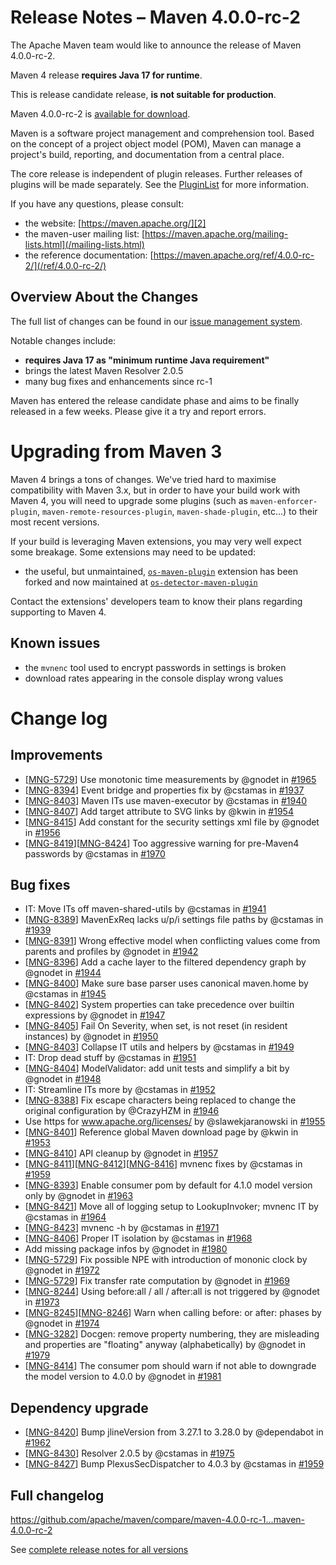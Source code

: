 <!--
Licensed to the Apache Software Foundation (ASF) under one
or more contributor license agreements.  See the NOTICE file
distributed with this work for additional information
regarding copyright ownership.  The ASF licenses this file
to you under the Apache License, Version 2.0 (the
"License"); you may not use this file except in compliance
with the License.  You may obtain a copy of the License at

http://www.apache.org/licenses/LICENSE-2.0

Unless required by applicable law or agreed to in writing,
software distributed under the License is distributed on an
"AS IS" BASIS, WITHOUT WARRANTIES OR CONDITIONS OF ANY
KIND, either express or implied.  See the License for the
specific language governing permissions and limitations
under the License.

NOTE: For help with the syntax of this file, see:
http://maven.apache.org/doxia/modules/index.html#Markdown
-->

# Release Notes &#x2013; Maven 4.0.0-rc-2

The Apache Maven team would like to announce the release of Maven 4.0.0-rc-2.

Maven 4 release **requires Java 17 for runtime**.

This is release candidate release, **is not suitable for production**.

Maven 4.0.0-rc-2 is [available for download][0].

Maven is a software project management and comprehension tool. Based on the concept of a project object model (POM), Maven can manage a project's build, reporting, and documentation from a central place.

The core release is independent of plugin releases. Further releases of plugins will be made separately. See the [PluginList][1] for more information.

If you have any questions, please consult:

- the website: [https://maven.apache.org/][2]
- the maven-user mailing list: [https://maven.apache.org/mailing-lists.html](/mailing-lists.html)
- the reference documentation: [https://maven.apache.org/ref/4.0.0-rc-2/](/ref/4.0.0-rc-2/)

## Overview About the Changes

The full list of changes can be found in our [issue management system][4].

Notable changes include:
* **requires Java 17 as "minimum runtime Java requirement"**
* brings the latest Maven Resolver 2.0.5
* many bug fixes and enhancements since rc-1

Maven has entered the release candidate phase and aims to be finally released in a few weeks.  Please give it a try and report errors.

# Upgrading from Maven 3

Maven 4 brings a tons of changes.  We've tried hard to maximise compatibility with Maven 3.x, but in order to have your build work with Maven 4, you will need to upgrade some plugins (such as `maven-enforcer-plugin`, `maven-remote-resources-plugin`, `maven-shade-plugin`, etc...) to their most recent versions.

If your build is leveraging Maven extensions, you may very well expect some breakage. Some extensions may need to be updated:
* the useful, but unmaintained, [`os-maven-plugin`](https://github.com/trustin/os-maven-plugin/) extension has been forked and now maintained at [`os-detector-maven-plugin`](https://github.com/tisonkun/os-detector)

Contact the extensions' developers team to know their plans regarding supporting to Maven 4.

## Known issues

* the `mvnenc` tool used to encrypt passwords in settings is broken
* download rates appearing in the console display wrong values

# Change log

## Improvements

* \[[MNG-5729](https://issues.apache.org/jira/browse/MNG-5729)\] Use monotonic time measurements by @gnodet in [#1965](https://github.com/apache/maven/pull/1965)
* \[[MNG-8394](https://issues.apache.org/jira/browse/MNG-8394)\] Event bridge and properties fix by @cstamas in [#1937](https://github.com/apache/maven/pull/1937)
* \[[MNG-8403](https://issues.apache.org/jira/browse/MNG-8403)\] Maven ITs use maven-executor by @cstamas in [#1940](https://github.com/apache/maven/pull/1940)
* \[[MNG-8407](https://issues.apache.org/jira/browse/MNG-8407)\] Add target attribute to SVG links by @kwin in [#1954](https://github.com/apache/maven/pull/1954)
* \[[MNG-8415](https://issues.apache.org/jira/browse/MNG-8415)\] Add constant for the security settings xml file by @gnodet in [#1956](https://github.com/apache/maven/pull/1956)
* \[[MNG-8419](https://issues.apache.org/jira/browse/MNG-8419)\]\[[MNG-8424](https://issues.apache.org/jira/browse/MNG-8424)\] Too aggressive warning for pre-Maven4 passwords by @cstamas in [#1970](https://github.com/apache/maven/pull/1970)

## Bug fixes

* IT: Move ITs off maven-shared-utils by @cstamas in [#1941](https://github.com/apache/maven/pull/1941)
* \[[MNG-8389](https://issues.apache.org/jira/browse/MNG-8389)\] MavenExReq lacks u/p/i settings file paths by @cstamas in [#1939](https://github.com/apache/maven/pull/1939)
* \[[MNG-8391](https://issues.apache.org/jira/browse/MNG-8391)\] Wrong effective model when conflicting values come from parents and profiles by @gnodet in [#1942](https://github.com/apache/maven/pull/1942)
* \[[MNG-8396](https://issues.apache.org/jira/browse/MNG-8396)\] Add a cache layer to the filtered dependency graph by @gnodet in [#1944](https://github.com/apache/maven/pull/1944)
* \[[MNG-8400](https://issues.apache.org/jira/browse/MNG-8400)\] Make sure base parser uses canonical maven.home by @cstamas in [#1945](https://github.com/apache/maven/pull/1945)
* \[[MNG-8402](https://issues.apache.org/jira/browse/MNG-8402)\] System properties can take precedence over builtin expressions by @gnodet in [#1947](https://github.com/apache/maven/pull/1947)
* \[[MNG-8405](https://issues.apache.org/jira/browse/MNG-8405)\] Fail On Severity, when set, is not reset (in resident instances) by @gnodet in [#1950](https://github.com/apache/maven/pull/1950)
* \[[MNG-8403](https://issues.apache.org/jira/browse/MNG-8403)\] Collapse IT utils and helpers by @cstamas in [#1949](https://github.com/apache/maven/pull/1949)
* IT: Drop dead stuff by @cstamas in [#1951](https://github.com/apache/maven/pull/1951)
* \[[MNG-8404](https://issues.apache.org/jira/browse/MNG-8404)\] ModelValidator: add unit tests and simplify a bit by @gnodet in [#1948](https://github.com/apache/maven/pull/1948)
* IT: Streamline ITs more by @cstamas in [#1952](https://github.com/apache/maven/pull/1952)
* \[[MNG-8388](https://issues.apache.org/jira/browse/MNG-8388)\] Fix escape characters being replaced to change the original configuration by @CrazyHZM in [#1946](https://github.com/apache/maven/pull/1946)
* Use https for www.apache.org/licenses/ by @slawekjaranowski in [#1955](https://github.com/apache/maven/pull/1955)
* \[[MNG-8401](https://issues.apache.org/jira/browse/MNG-8401)\] Reference global Maven download page by @kwin in [#1953](https://github.com/apache/maven/pull/1953)
* \[[MNG-8410](https://issues.apache.org/jira/browse/MNG-8410)\] API cleanup by @gnodet in [#1957](https://github.com/apache/maven/pull/1957)
* \[[MNG-8411](https://issues.apache.org/jira/browse/MNG-8411)\]\[[MNG-8412](https://issues.apache.org/jira/browse/MNG-8412)\]\[[MNG-8416](https://issues.apache.org/jira/browse/MNG-8416)\] mvnenc fixes by @cstamas in [#1959](https://github.com/apache/maven/pull/1959)
* \[[MNG-8393](https://issues.apache.org/jira/browse/MNG-8393)\] Enable consumer pom by default for 4.1.0 model  version only by @gnodet in [#1963](https://github.com/apache/maven/pull/1963)
* \[[MNG-8421](https://issues.apache.org/jira/browse/MNG-8421)\] Move all of logging setup to LookupInvoker; mvnenc IT by @cstamas in [#1964](https://github.com/apache/maven/pull/1964)
* \[[MNG-8423](https://issues.apache.org/jira/browse/MNG-8423)\] mvnenc -h by @cstamas in [#1971](https://github.com/apache/maven/pull/1971)
* \[[MNG-8406](https://issues.apache.org/jira/browse/MNG-8406)\] Proper IT isolation by @cstamas in [#1968](https://github.com/apache/maven/pull/1968)
* Add missing package infos by @gnodet in [#1980](https://github.com/apache/maven/pull/1980)
* \[[MNG-5729](https://issues.apache.org/jira/browse/MNG-5729)\] Fix possible NPE with introduction of mononic clock by @gnodet in [#1972](https://github.com/apache/maven/pull/1972)
* \[[MNG-5729](https://issues.apache.org/jira/browse/MNG-5729)\] Fix transfer rate computation by @gnodet in [#1969](https://github.com/apache/maven/pull/1969)
* \[[MNG-8244](https://issues.apache.org/jira/browse/MNG-8244)\] Using before:all / all / after:all is not triggered by @gnodet in [#1973](https://github.com/apache/maven/pull/1973)
* \[[MNG-8245](https://issues.apache.org/jira/browse/MNG-8245)\]\[[MNG-8246](https://issues.apache.org/jira/browse/MNG-8246)\] Warn when calling before: or after: phases by @gnodet in [#1974](https://github.com/apache/maven/pull/1974)
* \[[MNG-3282](https://issues.apache.org/jira/browse/MNG-3282)\] Docgen: remove property numbering, they are misleading and properties are "floating" anyway (alphabetically) by @gnodet in [#1979](https://github.com/apache/maven/pull/1979)
* \[[MNG-8414](https://issues.apache.org/jira/browse/MNG-8414)\] The consumer pom should warn if not able to downgrade the model version to 4.0.0 by @gnodet in [#1981](https://github.com/apache/maven/pull/1981)

## Dependency upgrade

* \[[MNG-8420](https://issues.apache.org/jira/browse/MNG-8420)\] Bump jlineVersion from 3.27.1 to 3.28.0 by @dependabot in [#1962](https://github.com/apache/maven/pull/1962)
* \[[MNG-8430](https://issues.apache.org/jira/browse/MNG-8430)\] Resolver 2.0.5 by @cstamas in [#1975](https://github.com/apache/maven/pull/1975)
* \[[MNG-8427](https://issues.apache.org/jira/browse/MNG-8427)\] Bump PlexusSecDispatcher to 4.0.3 by @cstamas in [#1959](https://github.com/apache/maven/pull/1959)

## Full changelog

https://github.com/apache/maven/compare/maven-4.0.0-rc-1...maven-4.0.0-rc-2

See [complete release notes for all versions][5]

[0]: https://dlcdn.apache.org/maven/maven-4/4.0.0-rc-2/
[1]: ../../plugins/index.html
[2]: https://maven.apache.org/
[4]: https://issues.apache.org/jira/secure/ReleaseNote.jspa?projectId=12316922&version=12355164
[5]: ../../docs/history.html

